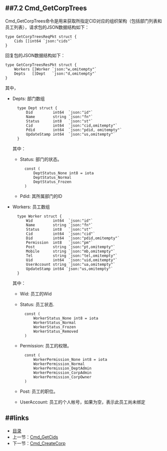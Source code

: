 ##7.2 Cmd_GetCorpTrees
---
Cmd_GetCorpTrees命令是用来获取所指定CID对应的组织架构（包括部门列表和员工列表），请求包的JSON数据结构如下：


	
	type GetCorpTreesReqPkt struct {
		Cids []int64 `json:"cids"`
	}

回复包的JSON数据结构如下：

	type GetCorpTreesResPkt struct {
		Workers []Worker `json:"w,omitempty"`
		Depts   []Dept   `json:"d,omitempty"`
	}
	
其中，

* Depts: 部门数组

		type Dept struct {
			Did         int64  `json:"id"`
			Name        string `json:"fn"`
			Status      int8   `json:"st"`
			Cid         int64  `json:"cid,omitempty"`
			Pdid        int64  `json:"pdid, omitempty"`
			UpdateStamp int64  `json:"us,omitempty"`
		}
	其中：
	
	* Status: 部门的状态。
	
			const (
				DeptStatus_None int8 = iota
				DeptStatus_Normal
				DeptStatus_Frozen
			)
			
	* Pdid: 其所属部门的ID
	
* Workers: 员工数组

		
		type Worker struct {
			Wid         int64  `json:"id"`
			Name        string `json:"fn"`
			Status      int8   `json:"st"`
			Cid         int64  `json:"cid"`
			Did         int64  `json:"pdid,omitempty"`
			Permission  int8   `json:"pm"`
			Post        string `json:"pt,omitempty"`
			Mobile      string `json:"mb,omitempty"`
			Tel         string `json:"tel,omitempty"`
			Uid         int64  `json:"uid,omitempty"`
			UserAccount string `json:"ua,omitempty"`
			UpdateStamp int64 `json:"us,omitempty"`
		}
	其中：
	
	* Wid: 员工的Wid
	* Status: 员工状态.
	
			const (
				WorkerStatus_None int8 = iota
				WorkerStatus_Normal
				WorkerStatus_Frozen
				WorkerStatus_Removed
			)
	* Permission: 员工的权限。
			
			const (
				WorkerPermission_None int8 = iota
				WorkerPermission_Normal
				WorkerPermission_DeptAdmin
				WorkerPermission_CorpAdmin
				WorkerPermission_CorpOwner
			)
	* Post: 员工的职位。
	* UserAccount: 员工的个人帐号，如果为空，表示此员工尚未绑定


##links
---
* [目录](preface.md)
* 上一节：[Cmd_GetCids](07.1.md)
* 下一节：[Cmd_CreateCorp](07.3.md)